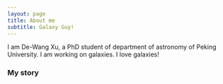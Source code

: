 ```yaml
---
layout: page
title: About me
subtitle: Galaxy Guy!
---
```


I am De-Wang Xu, a PhD student of department of astronomy of Peking University. I am working on galaxies. I love galaxies!

### My story

